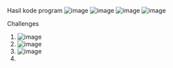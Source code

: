 Hasil kode program
![image](https://github.com/syahdana2/ComponentReactJS/assets/144450729/5e0bbd84-87aa-40f0-aea4-a8d527003a79)
![image](https://github.com/syahdana2/ComponentReactJS/assets/144450729/f87bc267-a04d-437c-82df-7e0c27cf79d7)
![image](https://github.com/syahdana2/ComponentReactJS/assets/144450729/1fdc7306-f735-4586-92e4-21eeda5d2a08)
![image](https://github.com/syahdana2/ComponentReactJS/assets/144450729/13094492-9983-468c-b0c6-3e93dd512e1c)

Challenges 
1. ![image](https://github.com/syahdana2/ComponentReactJS/assets/144450729/0ec6efbb-9b8a-4377-b31d-0d90d09b0e45)
2. ![image](https://github.com/syahdana2/ComponentReactJS/assets/144450729/9ce2e534-62f2-4612-b0a5-47474a0b6aad)
3. ![image](https://github.com/syahdana2/ComponentReactJS/assets/144450729/6b5585a5-1286-4293-bdd2-67064d10576c)
4. 



